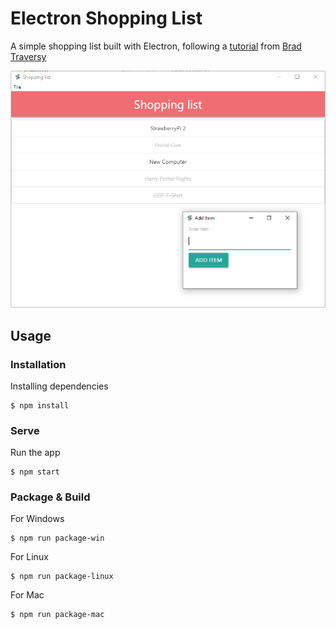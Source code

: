 # Electron Shopping List
A simple shopping list built with Electron, following a [tutorial](https://www.youtube.com/watch?v=kN1Czs0m1SU) from [Brad Traversy](https://github.com/bradtraversy)

![App Screenshot](assets/screenshot.png)

## Usage
### Installation
Installing dependencies
```
$ npm install
```

### Serve
Run the app
```
$ npm start
```

### Package & Build
For Windows
```
$ npm run package-win
```

For Linux
```
$ npm run package-linux
```

For Mac
```
$ npm run package-mac
```

